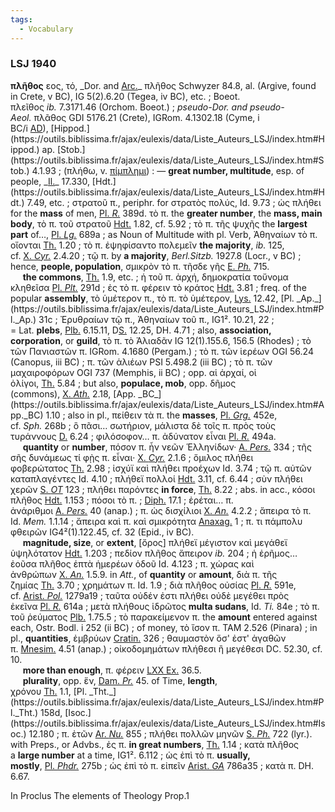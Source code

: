 ```yaml
---
tags:
  - Vocabulary
---
```

### LSJ 1940


**πλῆθος** εος, τό, _Dor. and [Arc.](https://outils.biblissima.fr/ajax/eulexis/data/Liste_Auteurs_LSJ/index.htm#Arc.)_ πλῆθος Schwyzer 84.8, al. (Argive, found in Crete, v BC), IG 5(2).6.20 (Tegea, iv BC), etc. ; Boeot. πλεῖθος _ib._ 7.3171.46 (Orchom. Boeot.) ; _pseudo-Dor. and pseudo-Aeol._ πλᾶθος GDI 5176.21 (Crete), IGRom. 4.1302.18 (Cyme, i BC/i [AD](https://outils.biblissima.fr/ajax/eulexis/data/Liste_Auteurs_LSJ/index.htm#A._D.)), [Hippod.](https://outils.biblissima.fr/ajax/eulexis/data/Liste_Auteurs_LSJ/index.htm#Hippod.) ap. [Stob.](https://outils.biblissima.fr/ajax/eulexis/data/Liste_Auteurs_LSJ/index.htm#Stob.) 4.1.93 ; (πλήθω, v. [πίμπλημι](https://outils.biblissima.fr/en/eulexis-web/#)) : — **great number, multitude**, esp. of people, _[Il.](https://outils.biblissima.fr/ajax/eulexis/data/Liste_Auteurs_LSJ/index.htm#Il.)_ 17.330, [Hdt.](https://outils.biblissima.fr/ajax/eulexis/data/Liste_Auteurs_LSJ/index.htm#Hdt.) 7.49, etc. ; στρατοῦ π., periphr. for στρατὸς πολύς, Id. 9.73 ; ὡς πλήθει for the **mass** of men, [Pl. _R._](https://outils.biblissima.fr/ajax/eulexis/data/Liste_Auteurs_LSJ/index.htm#Pl._R.) 389d. τὸ π. the **greater number**, the **mass, main body**, τὸ π. τοῦ στρατοῦ [Hdt.](https://outils.biblissima.fr/ajax/eulexis/data/Liste_Auteurs_LSJ/index.htm#Hdt.) 1.82, cf. 5.92 ; τὸ π. τῆς ψυχῆς the **largest part** of…, [Pl. _Lg._](https://outils.biblissima.fr/ajax/eulexis/data/Liste_Auteurs_LSJ/index.htm#Pl._Lg.) 689a ; as Noun of Multitude with pl. Verb, Ἀθηναίων τὸ π. οἴονται [Th.](https://outils.biblissima.fr/ajax/eulexis/data/Liste_Auteurs_LSJ/index.htm#Th.) 1.20 ; τὸ π. ἐψηφίσαντο πολεμεῖν **the majority**, _ib._ 125, cf. [X. _Cyr._](https://outils.biblissima.fr/ajax/eulexis/data/Liste_Auteurs_LSJ/index.htm#X._Cyr.) 2.4.20 ; τῷ π. by **a majority**, _Berl.Sitzb._ 1927.8 (Locr., v BC) ; hence, **people, population**, σμικρὸν τὸ π. τῆσδε γῆς [E. _Ph._](https://outils.biblissima.fr/ajax/eulexis/data/Liste_Auteurs_LSJ/index.htm#E._Ph.) 715.  
     **the commons**, [Th.](https://outils.biblissima.fr/ajax/eulexis/data/Liste_Auteurs_LSJ/index.htm#Th.) 1.9, etc. ; ἡ τοῦ π. ἀρχή, δημοκρατία τοὔνομα κληθεῖσα [Pl. _Plt._](https://outils.biblissima.fr/ajax/eulexis/data/Liste_Auteurs_LSJ/index.htm#Pl._Plt.) 291d ; ἐς τὸ π. φέρειν τὸ κράτος [Hdt.](https://outils.biblissima.fr/ajax/eulexis/data/Liste_Auteurs_LSJ/index.htm#Hdt.) 3.81 ; freq. of the popular **assembly**, τὸ ὑμέτερον π., τὸ π. τὸ ὑμέτερον, [Lys.](https://outils.biblissima.fr/ajax/eulexis/data/Liste_Auteurs_LSJ/index.htm#Lys.) 12.42, [Pl. _Ap._](https://outils.biblissima.fr/ajax/eulexis/data/Liste_Auteurs_LSJ/index.htm#Pl._Ap.) 31c ; Ἐρυθραίων τῷ π., Ἀθηναίων τοῦ π., IG1². 10.21, 22 ; = Lat. **plebs**, [Plb.](https://outils.biblissima.fr/ajax/eulexis/data/Liste_Auteurs_LSJ/index.htm#Plb.) 6.15.11, D[S.](https://outils.biblissima.fr/ajax/eulexis/data/Liste_Auteurs_LSJ/index.htm#S.) 12.25, DH. 4.71 ; also, **association, corporation**, or **guild**, τὸ π. τὸ Ἁλιαδᾶν IG 12(1).155.6, 156.5 (Rhodes) ; τὸ τῶν Πανιαστῶν π. IGRom. 4.1680 (Pergam.) ; τὸ π. τῶν ἱερέων OGI 56.24 (Canopus, iii BC) ; π. τῶν ἁλιέων PSI 5.498.2 (iii BC) ; τὸ π. τῶν μαχαιροφόρων OGI 737 (Memphis, ii BC) ; opp. αἱ ἀρχαί, οἱ ὀλίγοι, [Th.](https://outils.biblissima.fr/ajax/eulexis/data/Liste_Auteurs_LSJ/index.htm#Th.) 5.84 ; but also, **populace, mob**, opp. δῆμος (commons), [X. _Ath._](https://outils.biblissima.fr/ajax/eulexis/data/Liste_Auteurs_LSJ/index.htm#X._Ath.) 2.18, [App. _BC_](https://outils.biblissima.fr/ajax/eulexis/data/Liste_Auteurs_LSJ/index.htm#App._BC) 1.10 ; also in pl., πείθειν τὰ π. the **masses**, [Pl. _Grg._](https://outils.biblissima.fr/ajax/eulexis/data/Liste_Auteurs_LSJ/index.htm#Pl._Grg.) 452e, cf. _Sph._ 268b ; ὃ πᾶσι… σωτήριον, μάλιστα δὲ τοῖς π. πρὸς τοὺς τυράννους [D.](https://outils.biblissima.fr/ajax/eulexis/data/Liste_Auteurs_LSJ/index.htm#D.) 6.24 ; φιλόσοφον… π. ἀδύνατον εἶναι [Pl. _R._](https://outils.biblissima.fr/ajax/eulexis/data/Liste_Auteurs_LSJ/index.htm#Pl._R.) 494a.  
     **quantity** or **number**, πόσον π. ἦν νεῶν Ἑλληνίδων· [A. _Pers._](https://outils.biblissima.fr/ajax/eulexis/data/Liste_Auteurs_LSJ/index.htm#A._Pers.) 334 ; τῆς σῆς δυνάμεως τί φῂς π. εἶναι· [X. _Cyr._](https://outils.biblissima.fr/ajax/eulexis/data/Liste_Auteurs_LSJ/index.htm#X._Cyr.) 2.1.6 ; ὅμιλος πλήθει φοβερώτατος [Th.](https://outils.biblissima.fr/ajax/eulexis/data/Liste_Auteurs_LSJ/index.htm#Th.) 2.98 ; ἰσχύϊ καὶ πλήθει προέχων Id. 3.74 ; τῷ π. αὐτῶν καταπλαγέντες Id. 4.10 ; πλήθεϊ πολλοί [Hdt.](https://outils.biblissima.fr/ajax/eulexis/data/Liste_Auteurs_LSJ/index.htm#Hdt.) 3.11, cf. 6.44 ; σὺν πλήθει χερῶν [S. _OT_](https://outils.biblissima.fr/ajax/eulexis/data/Liste_Auteurs_LSJ/index.htm#S._OT) 123 ; πλήθει παρόντες **in force**, [Th.](https://outils.biblissima.fr/ajax/eulexis/data/Liste_Auteurs_LSJ/index.htm#Th.) 8.22 ; abs. in acc., κόσοι πλῆθος [Hdt.](https://outils.biblissima.fr/ajax/eulexis/data/Liste_Auteurs_LSJ/index.htm#Hdt.) 1.153 ; πόσοι τὸ π. ; [Diph.](https://outils.biblissima.fr/ajax/eulexis/data/Liste_Auteurs_LSJ/index.htm#Diph.) 17.1 ; ἐρέται… π. ἀνάριθμοι [A. _Pers._](https://outils.biblissima.fr/ajax/eulexis/data/Liste_Auteurs_LSJ/index.htm#A._Pers.) 40 (anap.) ; π. ὡς δισχίλιοι [X. _An._](https://outils.biblissima.fr/ajax/eulexis/data/Liste_Auteurs_LSJ/index.htm#X._An.) 4.2.2 ; ἄπειρα τὸ π. Id. _Mem._ 1.1.14 ; ἄπειρα καὶ π. καὶ σμικρότητα [Anaxag.](https://outils.biblissima.fr/ajax/eulexis/data/Liste_Auteurs_LSJ/index.htm#Anaxag.) 1 ; π. τι πάμπολυ φθειρῶν IG4²(1).122.45, cf. 32 (Epid., iv BC).  
     **magnitude, size**, or **extent**, [ὄρος] πλήθεϊ μέγιστον καὶ μεγάθεϊ ὑψηλότατον [Hdt.](https://outils.biblissima.fr/ajax/eulexis/data/Liste_Auteurs_LSJ/index.htm#Hdt.) 1.203 ; πεδίον πλῆθος ἄπειρον _ib._ 204 ; ἡ ἐρῆμος… ἐοῦσα πλῆθος ἑπτὰ ἡμερέων ὁδοῦ Id. 4.123 ; π. χώρας καὶ ἀνθρώπων [X. _An._](https://outils.biblissima.fr/ajax/eulexis/data/Liste_Auteurs_LSJ/index.htm#X._An.) 1.5.9. in _Att._, of **quantity** or **amount**, διὰ π. τῆς ζημίας [Th.](https://outils.biblissima.fr/ajax/eulexis/data/Liste_Auteurs_LSJ/index.htm#Th.) 3.70 ; χρημάτων π. Id. 1.9 ; διὰ πλῆθος οὐσίας [Pl. _R._](https://outils.biblissima.fr/ajax/eulexis/data/Liste_Auteurs_LSJ/index.htm#Pl._R.) 591e, cf. [Arist. _Pol._](https://outils.biblissima.fr/ajax/eulexis/data/Liste_Auteurs_LSJ/index.htm#Arist._Pol.) 1279a19 ; ταῦτα οὐδέν ἐστι πλήθει οὐδὲ μεγέθει πρὸς ἐκεῖνα [Pl. _R._](https://outils.biblissima.fr/ajax/eulexis/data/Liste_Auteurs_LSJ/index.htm#Pl._R.) 614a ; μετὰ πλήθους ἱδρῶτος **multa sudans**, Id. _Ti._ 84e ; τὸ π. τοῦ ῥεύματος [Plb.](https://outils.biblissima.fr/ajax/eulexis/data/Liste_Auteurs_LSJ/index.htm#Plb.) 1.75.5 ; τὸ παρακείμενον π. the **amount** entered against each, Ostr. Bodl. i 252 (ii BC) ; of money, τὸ ἴσον π. TAM 2.526 (Pinara) ; in pl., **quantities**, ἐμβρύων [Cratin.](https://outils.biblissima.fr/ajax/eulexis/data/Liste_Auteurs_LSJ/index.htm#Cratin.) 326 ; θαυμαστὸν ὅσ' ἐστ' ἀγαθῶν π. [Mnesim.](https://outils.biblissima.fr/ajax/eulexis/data/Liste_Auteurs_LSJ/index.htm#Mnesim.) 4.51 (anap.) ; οἰκοδομημάτων πλήθεσι ἢ μεγέθεσι DC. 52.30, cf. 10.  
     **more than enough**, π. φέρειν [LXX Ex.](https://outils.biblissima.fr/ajax/eulexis/data/Liste_Auteurs_LSJ/index.htm#LXX_Ex.) 36.5.  
     **plurality**, opp. ἕν, [Dam. _Pr._](https://outils.biblissima.fr/ajax/eulexis/data/Liste_Auteurs_LSJ/index.htm#Dam._Pr.) 45. of Time, **length**, χρόνου [Th.](https://outils.biblissima.fr/ajax/eulexis/data/Liste_Auteurs_LSJ/index.htm#Th.) 1.1, [Pl. _Tht._](https://outils.biblissima.fr/ajax/eulexis/data/Liste_Auteurs_LSJ/index.htm#Pl._Tht.) 158d, [Isoc.](https://outils.biblissima.fr/ajax/eulexis/data/Liste_Auteurs_LSJ/index.htm#Isoc.) 12.180 ; π. ἐτῶν [Ar. _Nu._](https://outils.biblissima.fr/ajax/eulexis/data/Liste_Auteurs_LSJ/index.htm#Ar._Nu.) 855 ; πλήθει πολλῶν μηνῶν [S. _Ph._](https://outils.biblissima.fr/ajax/eulexis/data/Liste_Auteurs_LSJ/index.htm#S._Ph.) 722 (lyr.). with Preps., or Advbs., ἐς π. **in great numbers**, [Th.](https://outils.biblissima.fr/ajax/eulexis/data/Liste_Auteurs_LSJ/index.htm#Th.) 1.14 ; κατὰ πλῆθος a **large number** at a time, IG1². 6.112 ; ὡς ἐπὶ τὸ π. **usually, mostly**, [Pl. _Phdr._](https://outils.biblissima.fr/ajax/eulexis/data/Liste_Auteurs_LSJ/index.htm#Pl._Phdr.) 275b ; ὡς ἐπὶ τὸ π. εἰπεῖν [Arist. _GA_](https://outils.biblissima.fr/ajax/eulexis/data/Liste_Auteurs_LSJ/index.htm#Arist._GA) 786a35 ; κατὰ π. DH. 6.67.







In Proclus  The elements of Theology Prop.1